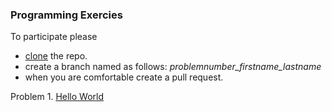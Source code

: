 ### Programming Exercies

To participate please 
* [clone](https://desktop.github.com/) the repo.
* create a branch named as follows: *problemnumber_firstname_lastname*
* when you are comfortable create a pull request.

Problem 1. [Hello World]()
